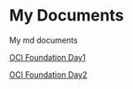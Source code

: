# My Documents
My md documents

[OCI Foundation Day1](https://gengpipi.github.io/my-documents/oci-foundation-labs/workshops/day1)

[OCI Foundation Day2](https://gengpipi.github.io/my-documents/oci-foundation-labs/workshops/day2)
